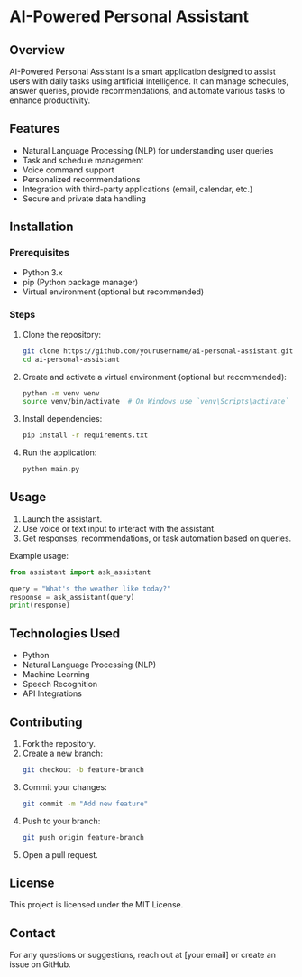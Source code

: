 # AI-Powered Personal Assistant

## Overview
AI-Powered Personal Assistant is a smart application designed to assist users with daily tasks using artificial intelligence. It can manage schedules, answer queries, provide recommendations, and automate various tasks to enhance productivity.

## Features
- Natural Language Processing (NLP) for understanding user queries
- Task and schedule management
- Voice command support
- Personalized recommendations
- Integration with third-party applications (email, calendar, etc.)
- Secure and private data handling

## Installation
### Prerequisites
- Python 3.x
- pip (Python package manager)
- Virtual environment (optional but recommended)

### Steps
1. Clone the repository:
   ```bash
   git clone https://github.com/yourusername/ai-personal-assistant.git
   cd ai-personal-assistant
   ```
2. Create and activate a virtual environment (optional but recommended):
   ```bash
   python -m venv venv
   source venv/bin/activate  # On Windows use `venv\Scripts\activate`
   ```
3. Install dependencies:
   ```bash
   pip install -r requirements.txt
   ```
4. Run the application:
   ```bash
   python main.py
   ```

## Usage
1. Launch the assistant.
2. Use voice or text input to interact with the assistant.
3. Get responses, recommendations, or task automation based on queries.

Example usage:
```python
from assistant import ask_assistant

query = "What's the weather like today?"
response = ask_assistant(query)
print(response)
```

## Technologies Used
- Python
- Natural Language Processing (NLP)
- Machine Learning
- Speech Recognition
- API Integrations

## Contributing
1. Fork the repository.
2. Create a new branch:
   ```bash
   git checkout -b feature-branch
   ```
3. Commit your changes:
   ```bash
   git commit -m "Add new feature"
   ```
4. Push to your branch:
   ```bash
   git push origin feature-branch
   ```
5. Open a pull request.

## License
This project is licensed under the MIT License.

## Contact
For any questions or suggestions, reach out at [your email] or create an issue on GitHub.
